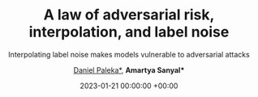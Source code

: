 ---
layout: post
title:  "A law of adversarial risk, interpolation, and label noise"
date:   2023-01-21 00:00:00 +00:00
image: /images/law-robust.png
categories: research
author:  <a href="https://danielpaleka.com/"> Daniel Paleka*</a>, <strong> Amartya Sanyal* </strong>
subtitle: "Interpolating label noise makes models vulnerable to adversarial attacks"
accepted: yes
venue: <a href="https://iclr.cc/">International Conference on Learning Representations</a> (ICLR) 
important: new
shortVenue: ICLR
paper: https://openreview.net/forum?id=0_TxFpAsEI
poster: files/LawRobustness_poster.pdf
arxiv: https://arxiv.org/abs/2207.03933
---